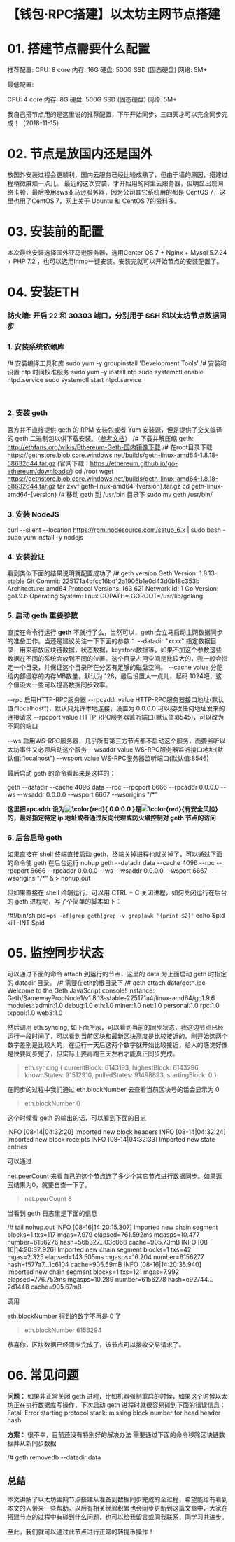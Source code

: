 # 【钱包·RPC搭建】以太坊主网节点搭建


# 01. 搭建节点需要什么配置

推荐配置:
CPU: 8 core 内存: 16G 硬盘: 500G SSD (固态硬盘) 网络: 5M+

最低配置:

CPU: 4 core 内存: 8G 硬盘: 500G SSD (固态硬盘) 网络: 5M+

我自己搭节点用的是这里说的推荐配置，下午开始同步，三四天才可以完全同步完成！（2018-11-15）

# 02. 节点是放国内还是国外

放国外安装过程会更顺利，国内云服务已经比较成熟了，但由于墙的原因，搭建过程稍微麻烦一点儿。
最近的这次安装，才开始用的阿里云服务器，但明显出现网络卡顿，最后换用aws亚马逊服务器，因为公司其它系统用的都是 CentOS 7，这里也用了CentOS 7，网上关于 Ubuntu 和 CentOS 7的资料多。

# 03. 安装前的配置

本次最终安装选择国外亚马逊服务器，选用Center OS 7 + Nginx + Mysql 5.7.24 + PHP 7.2 ，也可以选用lnmp一键安装。安装完就可以开始节点的安装配置了。

# 04. 安装ETH

### **防火墙: 开启 22 和 30303 端口，分别用于 SSH 和以太坊节点数据同步**

### 1. 安装系统依赖库

/# 安装编译工具和库 sudo yum -y groupinstall 'Development Tools' /# 安装和设置 ntp 时间校准服务 sudo yum -y install ntp sudo systemctl enable ntpd.service sudo systemctl start ntpd.service

 

### 2. 安装 geth

官方并不直接提供 geth 的 RPM 安装包或者 Yum 安装源，但是提供了交叉编译的 geth 二进制包以供下载安装。（[参考文档](https://ethfans.org/wikis/%E6%98%9F%E7%81%AB%E8%8A%82%E7%82%B9%E8%AE%A1%E5%88%92-CentOS-%E6%8E%A5%E5%85%A5%E6%96%87%E6%A1%A3)）
/# 下载并解压缩 geth: http://ethfans.org/wikis/Ethereum-Geth-国内镜像下载 /# 在root目录下载 https://gethstore.blob.core.windows.net/builds/geth-linux-amd64-1.8.18-58632d44.tar.gz (官网下载：https://ethereum.github.io/go-ethereum/downloads/) cd /root wget https://gethstore.blob.core.windows.net/builds/geth-linux-amd64-1.8.18-58632d44.tar.gz tar zxvf geth-linux-amd64-{version}.tar.gz cd geth-linux-amd64-{version} /# 移动 geth 到 /usr/bin 目录下 sudo mv geth /usr/bin/

### 3. 安装 NodeJS

curl --silent --location https://rpm.nodesource.com/setup_6.x | sudo bash - sudo yum install -y nodejs

### 4. 安装验证

看到类似下面的结果说明就配置成功了
/# geth version Geth Version: 1.8.13-stable Git Commit: 225171a4bfcc16bd12a1906b1e0d43d0b18c353b Architecture: amd64 Protocol Versions: [63 62] Network Id: 1 Go Version: go1.9.6 Operating System: linux GOPATH= GOROOT=/usr/lib/golang

### 5. 启动 geth 重要参数

直接在命令行运行 **geth** 不就行了么，当然可以，geth 会立马启动主网数据同步的准备工作。当还是建议关注一下下面的参数：
--datadir "xxxx" 指定数据目录，用来存放区块链数据，状态数据，keystore数据等。如果不加这个参数这些数据在不同的系统会放到不同的位置。这个目录占用空间是比较大的，我一般会指定一个目录，并保证这个目录所在分区有足够的磁盘空间。 --cache value 分配给内部缓存的内存MB数量，默认为 128，最后设置大一点儿，起码 1024吧，这个值设大一些可以提高数据同步效率。
 
--rpc 启用HTTP-RPC服务器 --rpcaddr value HTTP-RPC服务器接口地址(默认值:“localhost”)，默认只允许本地连接，设置为 0.0.0.0 可以接收任何地址发来的连接请求 --rpcport value HTTP-RPC服务器监听端口(默认值:8545)，可以改为不同的端口
 
--ws 启用WS-RPC服务器，几乎所有第三方节点都不启动这个服务，而要监听以太坊事件又必须启动这个服务 --wsaddr value WS-RPC服务器监听接口地址(默认值:“localhost”) --wsport value WS-RPC服务器监听端口(默认值:8546)

最后启动 geth 的命令看起来是这样的：

geth --datadir --cache 4096 data --rpc --rpcport 6666 --rpcaddr 0.0.0.0 --ws --wsaddr 0.0.0.0 --wsport 6667 --wsorigins "/*"

**这里把 rpcaddr 设为![\color{red}{ 0.0.0.0 }](https://math.jianshu.com/math?formula=%5Ccolor%7Bred%7D%7B%200.0.0.0%20%7D)是![\color{red}{有安全风险}](https://math.jianshu.com/math?formula=%5Ccolor%7Bred%7D%7B%E6%9C%89%E5%AE%89%E5%85%A8%E9%A3%8E%E9%99%A9%7D)的，最好指定特定 ip 地址或者通过反向代理或防火墙控制对 geth 节点的访问**

### 6. 后台启动 geth

如果直接在 shell 终端直接启动 geth，终端关掉进程也就关掉了，可以通过下面的命令使 geth 在后台运行
nohup geth --datadir data --cache 4096 --rpc --rpcport 6666 --rpcaddr 0.0.0.0 --ws --wsaddr 0.0.0.0 --wsport 6667 --wsorigins "/*" & > nohup.out

但如果直接在 shell 终端运行，可以用 CTRL + C 关闭进程，如何关闭运行在后台的 geth 进程呢，写了个简单的脚本如下：

/#!/bin/sh pid=`ps -ef|grep geth|grep -v grep|awk '{print $2}'` echo $pid kill -INT $pid

# 05. 监控同步状态

可以通过下面的命令 attach 到运行的节点，这里的 data 为上面启动 geth 时指定的 datadir 目录。
/# 需要在eth的根目录下 /# geth attach data/geth.ipc Welcome to the Geth JavaScript console! instance: Geth/SamewayProdNode1/v1.8.13-stable-225171a4/linux-amd64/go1.9.6 modules: admin:1.0 debug:1.0 eth:1.0 miner:1.0 net:1.0 personal:1.0 rpc:1.0 txpool:1.0 web3:1.0

然后调用 eth.syncing, 如下面所示，可以看到当前的同步状态，我这边节点已经运行一段时间了，可以看到当前区块和最新区块高度是比较接近的。刚开始这两个数字差别是比较大的，在运行一天后这两个数字就开始比较接近，给人的感觉好像是快要同步完了，但实际上要再跑三天左右才能真正同步完成。

> eth.syncing { currentBlock: 6143193, highestBlock: 6143296, knownStates: 91512910, pulledStates: 91498893, startingBlock: 0 }

在同步的过程中我们通过 eth.blockNumber 去查看当前区块号的话会显示为 0

> eth.blockNumber 0

这个时候看 geth 的输出的话，可以看到下面的日志

INFO [08-14|04:32:20] Imported new block headers INFO [08-14|04:32:24] Imported new block receipts INFO [08-14|04:32:33] Imported new state entries

可以通过

net.peerCount
来看自己的这个节点连了多少个其它节点进行数据同步。如果返回结果为0，就要自查一下了。

> net.peerCount 8

当看到 geth 日志里是下面的信息

/# tail nohup.out INFO [08-16|14:20:15.307] Imported new chain segment blocks=1 txs=117 mgas=7.979 elapsed=761.592ms mgasps=10.477 number=6156276 hash=56b327…03c068 cache=905.73mB INFO [08-16|14:20:32.926] Imported new chain segment blocks=1 txs=42 mgas=2.325 elapsed=143.505ms mgasps=16.204 number=6156277 hash=f577a7…1c6104 cache=905.59mB INFO [08-16|14:20:35.940] Imported new chain segment blocks=1 txs=121 mgas=7.992 elapsed=776.752ms mgasps=10.289 number=6156278 hash=c92744…2d1448 cache=905.67mB

调用

eth.blockNumber
得到的数字不再是 0 了

> eth.blockNumber 6156294

恭喜你，区块数据已经同步完成了，该节点可以接收交易请求了。

# 06. 常见问题

**问题：** 如果非正常关闭 geth 进程，比如机器强制重启的时候，如果这个时候以太坊正在执行数据库写操作，下次启动 geth 进程时就很容易碰到下面的错误信息：
Fatal: Error starting protocol stack: missing block number for head header hash

**方案：** 很不幸，目前还没有特别好的解决办法
需要通过下面的命令移除区块链数据并从新同步数据

/# geth removedb --datadir data

## 总结

本文讲解了以太坊主网节点搭建从准备到数据同步完成的全过程，希望能给有看到本文的人带来一些帮助。以后有相关经验积累也会同步更新到这篇文章中，大家在搭建节点的过程中有碰到什么问题，也可以给我留言或同我联系，同学习共进步。

至此，我们就可以通过此节点进行正常的转提币操作！

 

 

 

 

